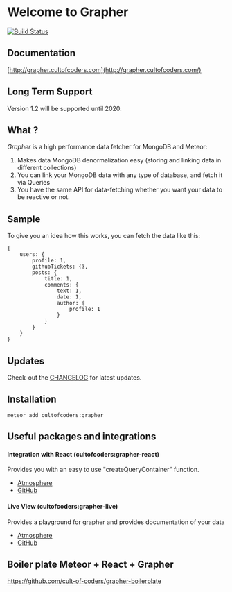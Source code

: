 Welcome to Grapher
==================

[![Build Status](https://api.travis-ci.org/cult-of-coders/grapher.svg?branch=master)](https://travis-ci.org/cult-of-coders/grapher)

Documentation
-------------
[http://grapher.cultofcoders.com](http://grapher.cultofcoders.com/)

Long Term Support
-----------------
Version 1.2 will be supported until 2020.

What ?
------
*Grapher* is a high performance data fetcher for MongoDB and Meteor:

1. Makes data MongoDB denormalization easy (storing and linking data in different collections) 
2. You can link your MongoDB data with any type of database, and fetch it via Queries
3. You have the same API for data-fetching whether you want your data to be reactive or not.

Sample
-------------

To give you an idea how this works, you can fetch the data like this:

```
{
    users: {
        profile: 1,
        githubTickets: {},
        posts: {
            title: 1,
            comments: {
                text: 1,
                date: 1,
                author: {
                    profile: 1
                }
            }
        }
    }
}
```

Updates
-------
Check-out the [CHANGELOG](CHANGELOG.md) for latest updates.

Installation
------------
```
meteor add cultofcoders:grapher
```

Useful packages and integrations
--------------------------------

#### Integration with React (cultofcoders:grapher-react)

Provides you with an easy to use "createQueryContainer" function.

- [Atmosphere](https://atmospherejs.com/cultofcoders/grapher-react)
- [GitHub](https://github.com/cult-of-coders/grapher-react/)

#### Live View (cultofcoders:grapher-live)

Provides a playground for grapher and provides documentation of your data

- [Atmosphere](https://atmospherejs.com/cultofcoders/grapher-live) 
- [GitHub](https://github.com/cult-of-coders/grapher-live)

Boiler plate Meteor + React + Grapher
-------------------------------------
https://github.com/cult-of-coders/grapher-boilerplate
